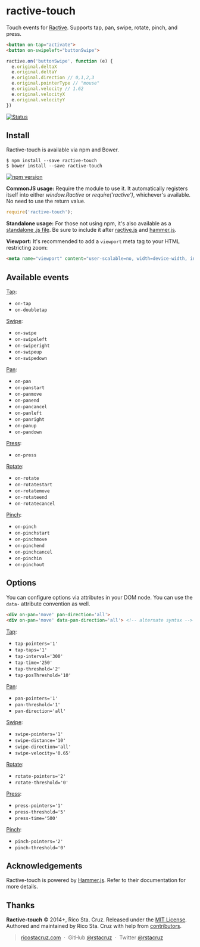 ractive-touch
=============

Touch events for [Ractive]. Supports tap, pan, swipe, rotate, pinch, and press.

```html
<button on-tap="activate">
<button on-swipeleft="buttonSwipe">
```

```js
ractive.on('buttonSwipe', function (e) {
  e.original.deltaX
  e.original.deltaY
  e.original.direction // 0,1,2,3
  e.original.pointerType // "mouse"
  e.original.velocity // 1.62
  e.original.velocityX
  e.original.velocityY
})
```

[![Status](https://travis-ci.org/rstacruz/ractive-touch.svg?branch=master)](https://travis-ci.org/rstacruz/ractive-touch)  

Install
-------

Ractive-touch is available via npm and Bower.

    $ npm install --save ractive-touch
    $ bower install --save ractive-touch

[![npm version](http://badge.fury.io/js/ractive-touch.svg)](https://npmjs.org/package/ractive-touch "View this project on npm")

__CommonJS usage:__ Require the module to use it. It automatically registers
itself into either *window.Ractive* or *require('ractive')*, whichever's
available. No need to use the return value.

```js
require('ractive-touch');
```

__Standalone usage:__ For those not using npm, it's also available as a
[standalone .js file](index.js). Be sure to include it after
[ractive.js][Ractive] and [hammer.js][Hammer.js].

__Viewport:__ It's recommended to add a `viewport` meta tag to your HTML
restricting zoom:

```html
<meta name="viewport" content="user-scalable=no, width=device-width, initial-scale=1, maximum-scale=1">
```

Available events
----------------

[Tap]:

 - `on-tap`
 - `on-doubletap`

[Swipe]:

 - `on-swipe`
 - `on-swipeleft`
 - `on-swiperight`
 - `on-swipeup`
 - `on-swipedown`

[Pan]:

 - `on-pan`
 - `on-panstart`
 - `on-panmove`
 - `on-panend`
 - `on-pancancel`
 - `on-panleft`
 - `on-panright`
 - `on-panup`
 - `on-pandown`

[Press]:

 - `on-press`

[Rotate]:

 - `on-rotate`
 - `on-rotatestart`
 - `on-rotatemove`
 - `on-rotateend`
 - `on-rotatecancel`

[Pinch]:

 - `on-pinch`
 - `on-pinchstart`
 - `on-pinchmove`
 - `on-pinchend`
 - `on-pinchcancel`
 - `on-pinchin`
 - `on-pinchout`

Options
-------

You can configure options via attributes in your DOM node.
You can use the `data-` attribute convention as well.

```html
<div on-pan='move' pan-direction='all'>
<div on-pan='move' data-pan-direction='all'> <!-- alternate syntax -->
```

[Tap]:

 * `tap-pointers='1'`
 * `tap-taps='1'`
 * `tap-interval='300'`
 * `tap-time='250'`
 * `tap-threshold='2'`
 * `tap-posThreshold='10'`

[Pan]:

 * `pan-pointers='1'`
 * `pan-threshold='1'`
 * `pan-direction='all'`

[Swipe]:

 * `swipe-pointers='1'`
 * `swipe-distance='10'`
 * `swipe-direction='all'`
 * `swipe-velocity='0.65'`

[Rotate]:

 * `rotate-pointers='2'`
 * `rotate-threshold='0'`

[Press]:

 * `press-pointers='1'`
 * `press-threshold='5'`
 * `press-time='500'`

[Pinch]:

 * `pinch-pointers='2'`
 * `pinch-threshold='0'`

## Acknowledgements

Ractive-touch is powered by [Hammer.js]. Refer to their documentation for more
details.

## Thanks

**Ractive-touch** © 2014+, Rico Sta. Cruz. Released under the [MIT License].<br>
Authored and maintained by Rico Sta. Cruz with help from [contributors].

> [ricostacruz.com](http://ricostacruz.com) &nbsp;&middot;&nbsp;
> GitHub [@rstacruz](https://github.com/rstacruz) &nbsp;&middot;&nbsp;
> Twitter [@rstacruz](https://twitter.com/rstacruz)

[MIT License]: http://mit-license.org/
[contributors]: http://github.com/rstacruz/ractive-touch/contributors
[Ractive]: http://ractivejs.org
[Hammer.js]: http://hammerjs.github.io/api.html

[Tap]: http://hammerjs.github.io/recognizer-tap.html
[Pan]: http://hammerjs.github.io/recognizer-pan.html
[Press]: http://hammerjs.github.io/recognizer-press.html
[Pinch]: http://hammerjs.github.io/recognizer-pinch.html
[Rotate]: http://hammerjs.github.io/recognizer-rotate.html
[Swipe]: http://hammerjs.github.io/recognizer-swipe.html
